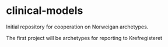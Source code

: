 clinical-models
===============
Initial repository for cooperation on Norweigan archetypes. 

The first project will be archetypes for reporting to Krefregisteret
